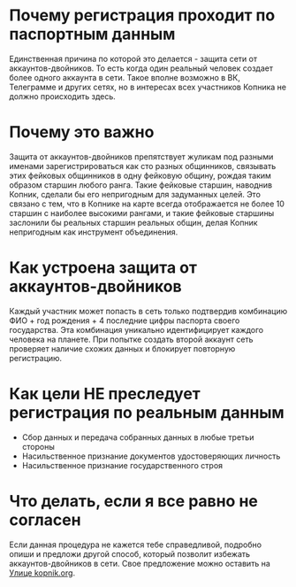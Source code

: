 # Почему регистрация проходит по паспортным данным

Единственная причина по которой это делается - защита сети от аккаунтов-двойников. То есть когда один реальный человек создает более одного аккаунта в сети. Такое вполне возможно в ВК, Телеграмме и других сетях, но в интересах всех участников Копника не должно происходить здесь.

# Почему это важно

Защита от аккаунтов-двойников препятствует жуликам под разными именами зарегистрироваться как сто разных общинников, связывать этих фейковых общинников в одну фейковую общину, рождая таким образом старшин любого ранга. Такие фейковые старшин, наводнив Копник, сделали бы его непригодным для задуманных целей. Это связано с тем, что в Копнике на карте всегда отображается не более 10 старшин с наиболее высокими рангами, и такие фейковые старшины заслонили бы реальных старшин реальных общин, делая Копник непригодным как инструмент объединения.

# Как устроена защита от аккаунтов-двойников

Каждый участник может попасть в сеть только подтвердив комбинацию ФИО + год рождения + 4 последние цифры паспорта своего государства. Эта комбинация уникально идентифицирует каждого человека на планете. При попытке создать второй аккаунт сеть проверяет наличие схожих данных и блокирует повторную регистрацию.

# Как цели НЕ преследует регистрация по реальным данным

 - Сбор данных и передача собранных данных в любые третьи стороны
 - Насильственное признание документов удостоверяющих личность
 - Насильственное признание государственного строя

# Что делать, если я все равно не согласен

Если данная процедура не кажется тебе справедливой, подробно опиши и предложи другой способ, который позволит избежать аккаунтов-двойников в сети. Свое предложение можно оставить на [Улице kopnik.org](https://vk.me/join/gPg9/g6wjgknBe034BdDdOdcjvU1MtJKZ7o=).
